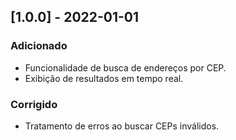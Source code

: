 ## [1.0.0] - 2022-01-01
### Adicionado
- Funcionalidade de busca de endereços por CEP.
- Exibição de resultados em tempo real.

### Corrigido
- Tratamento de erros ao buscar CEPs inválidos.